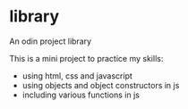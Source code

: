 # library

An odin project library

This is a mini project to practice my skills:

* using html, css and javascript
* using objects and object constructors in js
* including various functions in js